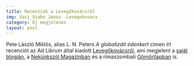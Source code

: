 ```yaml
---
title: Recenziók a Levegőkovácsról
img: Vasi_Szabo_Janos--Levegokovacs
category: Új megjelenés
layout: post
---
```

Pete László Miklós, alias L. N. Peters <em>A globalizált édenkert</em> címen írt recenciót az Ad Librum által kiadott <a href='http://adlibrum.hu/new/index.php?task=pageDetails&id=520'>Levegőkovácsról</a>, ami megjelent a <a href='http://lnpeters.blogter.hu/606328/a_globalizalt_edenkert' target='_blank'>saját blogján</a>, a <a href='http://magazin.nekunkszol.hu/a-globalizalt-edenkert/' target='_blank'>Nekünkszól Magazinban</a> és a rimaszombati <a href='http://gomorilap.sk/cikkek/Heti-olvasmany-A-globalizalt-edenkert/1536' target='_blank'>Gömörilapban</a> is. 

